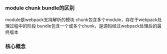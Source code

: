 ### module chunk bundle的区别
module是webpack支持解析的模块
chunk包含多个module，存在于webpack处理过程中的阶段
bundle包含一个或多个chunk，是源码经过webpack处理后的最终版本

### 核心概念
